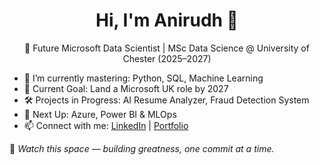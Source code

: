 <h1 align="center">Hi, I'm Anirudh 👋</h1>
<p align="center">
🎯 Future Microsoft Data Scientist | MSc Data Science @ University of Chester (2025–2027)
</p>

- 🌱 I’m currently mastering: Python, SQL, Machine Learning
- 🧠 Current Goal: Land a Microsoft UK role by 2027
- 🛠 Projects in Progress: AI Resume Analyzer, Fraud Detection System
- 🔭 Next Up: Azure, Power BI & MLOps
- 📫 Connect with me: [LinkedIn](https://www.linkedin.com/in/ramisetti-anirudh/) | [Portfolio](#)

📌 *Watch this space — building greatness, one commit at a time.*
